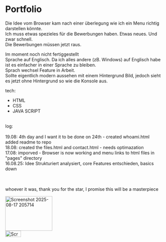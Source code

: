 # Portfolio
Die Idee vom Browser kam nach einer überlegung wie ich ein Menu richtig darstellen könnte. <br>
Ich muss etwas spezieles für die Bewerbungen haben. Etwas neues. Und zwar schnell.<br>
Die Bewerbungen müssen jetzt raus.<br>

Im moment noch nicht fertiggestellt <br>
Sprache auf Englisch. Da ich alles andere (zB. Windows) auf Englisch habe ist es einfacher in einer Sprache zu bleiben. <br>
Sprach wechsel Feature in Arbeit. <br>
Sollte eigentlich modern aussehen mit einem Hintergrund Bild, jedoch sieht es jetzt ohne Hintergrund so wie die Konsole aus. <br>

tech:
- HTML
- CSS
- JAVA SCRIPT

<br>
log:
<br>
<br>19.08: 4th day and I want it to be done on 24th - created whoami.html added readme to repo
<br>18.08: created the files.html and contact.html - needs optimazation
<br>17.08: imporved - Browser is now working and menu links to html files in "pages" directory
<br>16.08.25: Idee Strukturiert analysiert, core Features entschieden, basics down

<br><br>
whoever it was, thank you for the star,
I promise this will be a masterpiece
<br>

<img width="150" height="110" alt="Screenshot 2025-08-17 205714" src="https://github.com/user-attachments/assets/11f669bf-6762-4b1d-9179-0982dd05d22a" />
<br>
<img width="50" height="20" alt="Screenshot 2025-08-17 205714" src="https://github.com/user-attachments/assets/b3168154-27f9-412e-b02a-117e5003354d" />
